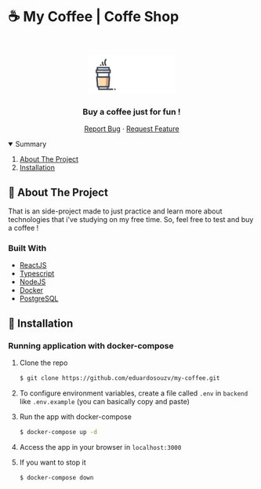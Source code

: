 # ☕ My Coffee | Coffe Shop

<br />
<p align="center">
  <a href="https://github.com/eduardosouzv/my-coffee">
    <img src="images/logo.png" alt="Logo" height="80">
  </a>

  <h3 align="center">Buy a coffee just for fun !</h3>

  <p align="center">
    <a href="https://github.com/eduardosouzv/my-coffee/issues">Report Bug</a>
    ·
    <a href="https://github.com/eduardosouzv/my-coffee/issues">Request Feature</a>
  </p>
</p>

<details open="open">
  <summary>Summary</summary>
  <ol>
    <li><a href="#about-the-project">About The Project</a></li>
    <li><a href="#getting-started">Installation</a></li>
  </ol>
</details>

## 🥤 About The Project

That is an side-project made to just practice and learn more about technologies that i've studying on my free time. So, feel free to test and buy a coffee !

### Built With

- [ReactJS](https://reactjs.org)
- [Typescript](https://www.typescriptlang.org)
- [NodeJS](https://nodejs.org)
- [Docker](https://www.docker.com)
- [PostgreSQL](https://www.postgresql.org)

## 🌳 Installation

### Running application with docker-compose

1. Clone the repo
   ```sh
   $ git clone https://github.com/eduardosouzv/my-coffee.git
   ```
2. To configure environment variables, create a file called `.env` in `backend` like `.env.example` (you can basically copy and paste)

3. Run the app with docker-compose
   ```sh
   $ docker-compose up -d
   ```
4. Access the app in your browser in `localhost:3000`
5. If you want to stop it
   ```sh
   $ docker-compose down
   ```
